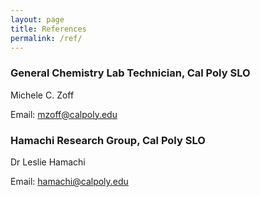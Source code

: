 ```yaml
---
layout: page
title: References
permalink: /ref/
---
```


### General Chemistry Lab Technician, Cal Poly SLO

Michele C. Zoff

Email: mzoff@calpoly.edu

### Hamachi Research Group, Cal Poly SLO

Dr Leslie Hamachi

Email: hamachi@calpoly.edu
